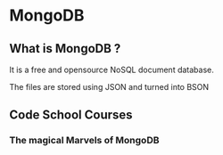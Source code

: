 # MongoDB 

## What is MongoDB ? 

It is a free and opensource NoSQL document database.

The files are stored using JSON and turned into BSON 



## Code School Courses

### The magical Marvels of MongoDB

